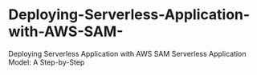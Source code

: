 # Deploying-Serverless-Application-with-AWS-SAM-
Deploying  Serverless Application with AWS SAM Serverless Application Model: A Step-by-Step
